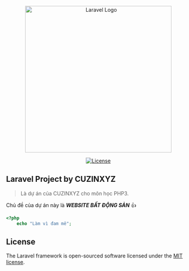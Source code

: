 <p align="center"><a href="https://laravel.com" target="_blank"><img src="https://raw.githubusercontent.com/laravel/art/master/logo-lockup/5%20SVG/2%20CMYK/1%20Full%20Color/laravel-logolockup-cmyk-red.svg" width="400" alt="Laravel Logo"></a></p>

<p align="center">
<a href="https://packagist.org/packages/laravel/framework"><img src="https://img.shields.io/packagist/l/laravel/framework" alt="License"></a>
</p>

## Laravel Project by CUZINXYZ
> Là dự án của CUZINXYZ cho môn học PHP3.

Chủ đề của dự án này là ***WEBSITE BẤT ĐỘNG SẢN*** :+1:

```php
<?php
    echo "Làm vì đam mê";
```

## License

The Laravel framework is open-sourced software licensed under the [MIT license](https://opensource.org/licenses/MIT).
